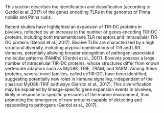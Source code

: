 ##


This section describes the identification and classification (according to Gerdol et al.,2017) of the genes encoding TLRs in the genomes of Pinna nobilis and Pinna rudis.

Recent studies have highlighted an expansion of TIR-DC proteins in bivalves, reflected by an increase in the number of genes encoding TIR-DC proteins, including both transmembrane TLR receptors and intracellular TIR-DC proteins (Gerdol et al., 2017). Bivalve TLRs are characterized by a high structural diversity, including atypical combinations of TIR and LRR domains, potentially allowing broader recognition of pathogen-associated molecular patterns (PAMPs) (Gerdol et al., 2017).
Bivalves possess a large number of intracellular TIR-DC proteins, whose structures differ from known vertebrate adaptors such as MyD88, TRIF, TRAM, and SARM. Among these proteins, several novel families, called ecTIR-DC, have been identified, suggesting potentially new roles in immune signaling, independent of the classical MyD88-TRIF pathways (Gerdol et al., 2017).
This diversification may be explained by lineage-specific gene expansion events in bivalves, likely in response to specific pressures of the marine environment, thus promoting the emergence of new proteins capable of detecting and responding to pathogens (Gerdol et al., 2017).
